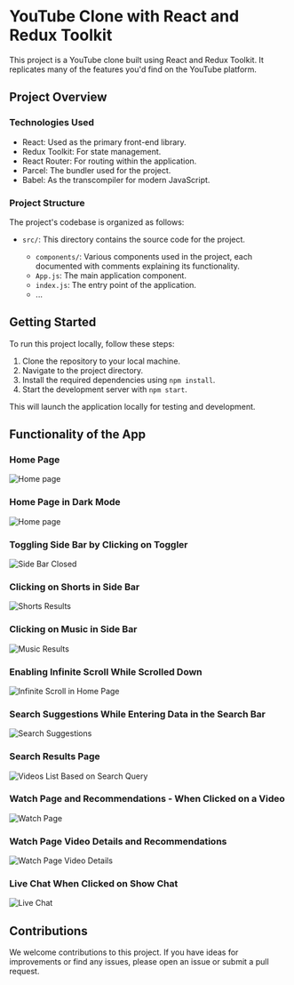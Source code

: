 # YouTube Clone with React and Redux Toolkit

This project is a YouTube clone built using React and Redux Toolkit. It replicates many of the features you'd find on the YouTube platform.

## Project Overview

### Technologies Used

- React: Used as the primary front-end library.
- Redux Toolkit: For state management.
- React Router: For routing within the application.
- Parcel: The bundler used for the project.
- Babel: As the transcompiler for modern JavaScript.

### Project Structure

The project's codebase is organized as follows:

- `src/`: This directory contains the source code for the project.

  - `components/`: Various components used in the project, each documented with comments explaining its functionality.
  - `App.js`: The main application component.
  - `index.js`: The entry point of the application.
  - ...

## Getting Started

To run this project locally, follow these steps:

1. Clone the repository to your local machine.
2. Navigate to the project directory.
3. Install the required dependencies using `npm install`.
4. Start the development server with `npm start`.

This will launch the application locally for testing and development.

## Functionality of the App

### Home Page

![Home page](./Images/HomePage.png)

### Home Page in Dark Mode

![Home page](./Images/HomePage%20DarkMode.png)

### Toggling Side Bar by Clicking on Toggler

![Side Bar Closed](./Images/SideBar%20Toggle.png)

### Clicking on Shorts in Side Bar

![Shorts Results](./Images/Shorts-SideBar.png)

### Clicking on Music in Side Bar

![Music Results](./Images/Music-SideBar.png)

### Enabling Infinite Scroll While Scrolled Down

![Infinite Scroll in Home Page](./Images/Infinite%20Scroll.png)

### Search Suggestions While Entering Data in the Search Bar

![Search Suggestions](./Images/SearchSuggestions.png)

### Search Results Page

![Videos List Based on Search Query](./Images/SearchResults%20Page.png)

### Watch Page and Recommendations - When Clicked on a Video

![Watch Page](./Images/WatchPage.png)

### Watch Page Video Details and Recommendations

![Watch Page Video Details](./Images/WPVideo%20Details.png)

### Live Chat When Clicked on Show Chat

![Live Chat](./Images/Enabled%20LiveChat.png)

## Contributions

We welcome contributions to this project. If you have ideas for improvements or find any issues, please open an issue or submit a pull request.


